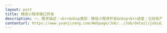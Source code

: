 ```yaml
---                
layout: post       
title: 微信小程序接口开发           
description: 一、需求描述：<br>&nbsp类别：微信小程序开发&nbsp<br>进度：已经有产品文档、原型图、UI，需要PHP后台迭代开发小版本，优化产品。&nbsp<br>功能：健康问诊类产品，实现用户付费产生订单向医生问诊和交流的功能。涉及用户登录注册、问诊订单展示、使用PHP的WebSocket&nbsp框架workerman进行即时通讯、帖子模块、个人中心以及管理员后台系统，需要技术人员将这些模块进行实现。&nbsp<br>技术：PHP语言开发，基于Laravel框架。<br>&nbsp二、人才要求：<br>&nbsp2年以上PHP开发经验，熟悉Laravel框架，有微信小程序接口开发经验者优先。<br>&nbsp三、参考产品：<br>&nbsp微信小程序：春雨医生<br>微信小程序：妈咪呀孕育<br>&nbsp四、合作方式：<br>&nbsp开发方式：远程开发。&nbsp<br>开发周期：10-20天     
contenturl: https://www.yuanjisong.com/Webpage/Job/../Job/detail/jobid/101488      
---                 
```

